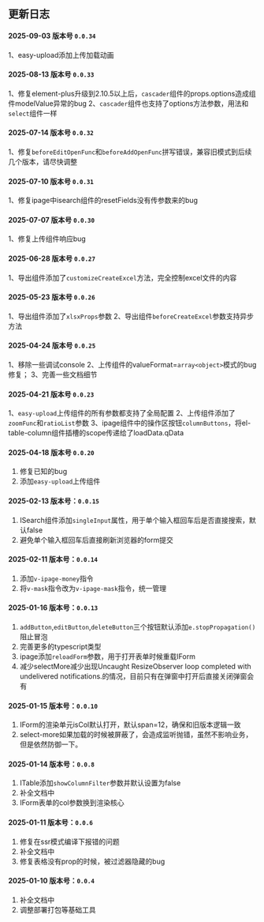## 更新日志

#### 2025-09-03 版本号 `0.0.34`
1、easy-upload添加上传加载动画

#### 2025-08-13 版本号 `0.0.33`
1、修复element-plus升级到2.10.5以上后，`cascader`组件的props.options造成组件modelValue异常的bug
2、`cascader`组件也支持了options方法参数，用法和`select`组件一样

#### 2025-07-14 版本号 `0.0.32`
1、修复`beforeEditOpenFunc`和`beforeAddOpenFunc`拼写错误，兼容旧模式到后续几个版本，请尽快调整

#### 2025-07-10 版本号 `0.0.31`
1、修复ipage中isearch组件的resetFields没有传参数来的bug

#### 2025-07-07 版本号 `0.0.30`
1、修复上传组件响应bug

#### 2025-06-28 版本号 `0.0.27`
1、导出组件添加了`customizeCreateExcel`方法，完全控制excel文件的内容


#### 2025-05-23 版本号 `0.0.26`
1、导出组件添加了`xlsxProps`参数
2、导出组件`beforeCreateExcel`参数支持异步方法


#### 2025-04-24 版本号 `0.0.25`
1、移除一些调试console
2、上传组件的valueFormat=`array<object>`模式的bug修复；
3、完善一些文档细节

#### 2025-04-21 版本号 `0.0.23` 
1、`easy-upload`上传组件的所有参数都支持了全局配置
2、上传组件添加了`zoomFunc`和`ratioList`参数
3、ipage组件中的操作区按钮`columnButtons`，将el-table-column组件插槽的scope传递给了loadData.qData

#### 2025-04-18 版本号 `0.0.20`
1. 修复已知的bug
2. 添加`easy-upload`上传组件

#### 2025-02-13 版本号：`0.0.15`
1. ISearch组件添加`singleInput`属性，用于单个输入框回车后是否直接搜索，默认false
2. 避免单个输入框回车后直接刷新浏览器的form提交

#### 2025-02-11 版本号：`0.0.14`
1. 添加`v-ipage-money`指令
2. 将`v-mask`指令改为`v-ipage-mask`指令，统一管理



#### 2025-01-16 版本号：`0.0.13`
1. `addButton`,`editButton`,`deleteButton`三个按钮默认添加`e.stopPropagation()`阻止冒泡
2. 完善更多的typescript类型
3. ipage添加`reloadForm`参数，用于打开表单时候重载IForm
4. 减少selectMore减少出现Uncaught ResizeObserver loop completed with undelivered notifications.的情况，目前只有在弹窗中打开后直接关闭弹窗会有

#### 2025-01-15 版本号：`0.0.10`
1. IForm的渲染单元isCol默认打开，默认span=12，确保和旧版本逻辑一致
2. select-more如果加载的时候被屏蔽了，会造成监听抛错，虽然不影响业务，但是依然防御一下。

#### 2025-01-14 版本号：`0.0.8`
1. ITable添加`showColumnFilter`参数并默认设置为false
2. 补全文档中
3. IForm表单的col参数换到渲染核心

#### 2025-01-11 版本号：`0.0.6`
1. 修复在ssr模式编译下报错的问题
2. 补全文档中
3. 修复表格没有prop的时候，被过滤器隐藏的bug

#### 2025-01-10 版本号：`0.0.4`
1. 补全文档中
2. 调整部署打包等基础工具

